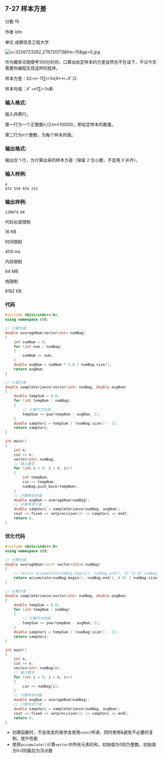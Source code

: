 ## **7-27 样本方差**

分数 15

作者 ldm

单位 成都信息工程大学

![u=3226723262,278720713&fm=15&gp=0.jpg](https://gitee.com/chen-houchao/images/raw/master/f9228bf8-d573-4621-a2f9-b2c8c9d480a4.jpg)

作为概率论随便考100分的你，口算出给定样本的方差自然也不在话下，不过今天需要你编程实现这样的程序。

样本方差：*S*2=*n*−11∑*i*=1*n*(*X**i*−*X*ˉ)2

样本均值：*X*ˉ=*n*1∑*i*=1*n**X**i*

### 输入格式:

输入共两行。

第一行为一个正整数*n*,(2≤*n*≤10000)，即给定样本的数量。

第二行为*n*个整数，为每个样本的值。

### 输出格式:

输出仅 1 行，为计算出来的样本方差（保留 2 位小数，不足用 0 补齐）。

### 输入样例:

```in
4
974 559 974 233
```

### 输出样例:

```out
129074.00
```

代码长度限制

16 KB

时间限制

400 ms

内存限制

64 MB

栈限制

8192 KB

### 代码

```c++
#include <bits/stdc++.h>
using namespace std;

// 计算均值
double averageNum(vector<int> numBag)
{
    int sumNum = 0;
    for (int num : numBag)
    {
        sumNum += num;
    }
    double avgNum = sumNum * 1.0 / numBag.size();
    return avgNum;
}

// 计算方差
double sampleVariance(vector<int> numBag, double avgNum)
{
    double tempSum = 0.0;
    for (int tempNum : numBag)
    {
        // 计算平方的和
        tempSum += pow(tempNum - avgNum, 2);
    }
    double sampVari = tempSum / (numBag.size() - 1);
    return sampVari;
}

int main()
{
    int n;
    cin >> n;
    vector<int> numBag;
    // 输入数字
    for (int i = 0; i < n; i++)
    {
        int tempNum;
        cin >> tempNum;
        numBag.push_back(tempNum);
    }
    // 计算样本均值
    double avgNum = averageNum(numBag);
    // 计算样本方差
    double sampVari = sampleVariance(numBag, avgNum);
    cout << fixed << setprecision(2) << sampVari << endl;
    return 0;
}

```

### 优化代码

```c++
#include <bits/stdc++.h>
using namespace std;

// 计算均值
double averageNum(const vector<int>& numBag)
{
    // return accumulate(numBag.begin(), numBag.end(), 0) *1.0/ numBag.size();
    return accumulate(numBag.begin(), numBag.end(), 0.0) / numBag.size();
}

// 计算方差
double sampleVariance(vector<int> numBag, double avgNum)
{
    double tempSum = 0.0;
    for (int tempNum : numBag)
    {
        // 计算平方的和
        tempSum += pow(tempNum - avgNum, 2);
    }
    double sampVari = tempSum / (numBag.size() - 1);
    return sampVari;
}

int main()
{
    int n;
    cin >> n;
    vector<int> numBag(n);
    // 输入数字
    for (int i = 0; i < n; i++)
    {
        cin >> numBag[i];
    }
    // 计算样本均值
    double avgNum = averageNum(numBag);
    // 计算样本方差
    double sampVari = sampleVariance(numBag, avgNum);
    cout << fixed << setprecision(2) << sampVari << endl;
    return 0;
}
```

- 创建函数时，不会改变的值学会使用`const`传递，同时使用&避免不必要的复制，提升性能
- 使用`accumulate()`计算`vector`中所有元素的和，初始值为0则为整数，初始值为0.0则最后为浮点数